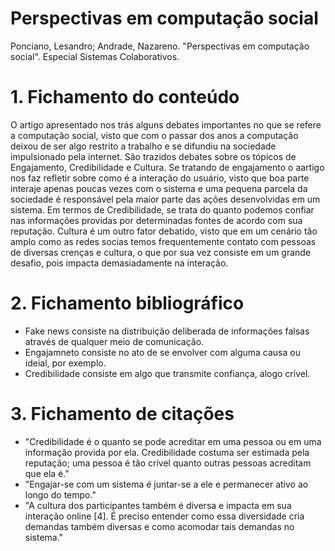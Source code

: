 #  Perspectivas em computação social
Ponciano, Lesandro; Andrade, Nazareno. "Perspectivas em computação social". Especial Sistemas Colaborativos.
# 1. Fichamento do conteúdo
O artigo apresentado nos trás alguns debates importantes no que se refere a computação social, visto que com o passar dos anos a computação deixou de ser algo restrito a trabalho e se difundiu na sociedade impulsionado pela internet. São trazidos debates sobre os tópicos de Engajamento, Credibilidade e Cultura. Se tratando de engajamento o aartigo nos faz refletir sobre como é a interação do usuário, visto que boa parte interaje apenas poucas vezes com o sistema e uma pequena parcela da sociedade é responsável pela maior parte das ações desenvolvidas em um sistema. Em termos de Credibilidade, se trata do quanto podemos confiar nas informações providas por determinadas fontes de acordo com sua reputação. Cultura é um outro fator debatido, visto que em um cenário tão amplo como as redes socias temos frequentemente contato com pessoas de diversas crenças e cultura, o que por sua vez consiste em um grande desafio, pois impacta demasiadamente na interação.
# 2. Fichamento bibliográfico
- Fake news consiste na distribuição deliberada de informações falsas através de qualquer meio de comunicação.
- Engajamneto consiste no ato de se envolver com alguma causa ou ideial, por exemplo.
- Credibilidade consiste em algo que transmite confiança, alogo crível.
# 3. Fichamento de citações
- "Credibilidade é o quanto se pode acreditar em uma pessoa ou em uma informação provida por ela. Credibilidade costuma ser estimada pela reputação; uma pessoa é tão crível quanto outras pessoas acreditam que ela é."
- "Engajar-se com um sistema é juntar-se a ele e permanecer ativo ao longo do tempo."
- "A cultura dos participantes também é diversa e impacta em sua interação online [4]. É preciso entender como essa diversidade cria demandas também diversas e como acomodar tais demandas no sistema."
